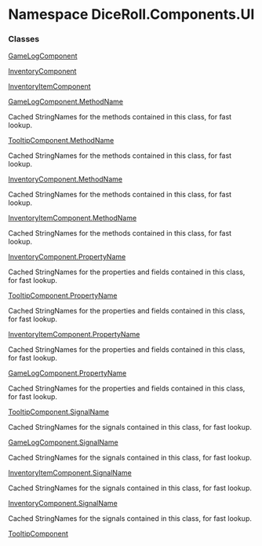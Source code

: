 # <a id="DiceRoll_Components_UI"></a> Namespace DiceRoll.Components.UI

### Classes

 [GameLogComponent](DiceRoll.Components.UI.GameLogComponent.md)

 [InventoryComponent](DiceRoll.Components.UI.InventoryComponent.md)

 [InventoryItemComponent](DiceRoll.Components.UI.InventoryItemComponent.md)

 [GameLogComponent.MethodName](DiceRoll.Components.UI.GameLogComponent.MethodName.md)

Cached StringNames for the methods contained in this class, for fast lookup.

 [TooltipComponent.MethodName](DiceRoll.Components.UI.TooltipComponent.MethodName.md)

Cached StringNames for the methods contained in this class, for fast lookup.

 [InventoryComponent.MethodName](DiceRoll.Components.UI.InventoryComponent.MethodName.md)

Cached StringNames for the methods contained in this class, for fast lookup.

 [InventoryItemComponent.MethodName](DiceRoll.Components.UI.InventoryItemComponent.MethodName.md)

Cached StringNames for the methods contained in this class, for fast lookup.

 [InventoryComponent.PropertyName](DiceRoll.Components.UI.InventoryComponent.PropertyName.md)

Cached StringNames for the properties and fields contained in this class, for fast lookup.

 [TooltipComponent.PropertyName](DiceRoll.Components.UI.TooltipComponent.PropertyName.md)

Cached StringNames for the properties and fields contained in this class, for fast lookup.

 [InventoryItemComponent.PropertyName](DiceRoll.Components.UI.InventoryItemComponent.PropertyName.md)

Cached StringNames for the properties and fields contained in this class, for fast lookup.

 [GameLogComponent.PropertyName](DiceRoll.Components.UI.GameLogComponent.PropertyName.md)

Cached StringNames for the properties and fields contained in this class, for fast lookup.

 [TooltipComponent.SignalName](DiceRoll.Components.UI.TooltipComponent.SignalName.md)

Cached StringNames for the signals contained in this class, for fast lookup.

 [GameLogComponent.SignalName](DiceRoll.Components.UI.GameLogComponent.SignalName.md)

Cached StringNames for the signals contained in this class, for fast lookup.

 [InventoryItemComponent.SignalName](DiceRoll.Components.UI.InventoryItemComponent.SignalName.md)

Cached StringNames for the signals contained in this class, for fast lookup.

 [InventoryComponent.SignalName](DiceRoll.Components.UI.InventoryComponent.SignalName.md)

Cached StringNames for the signals contained in this class, for fast lookup.

 [TooltipComponent](DiceRoll.Components.UI.TooltipComponent.md)

